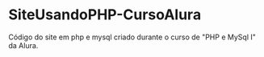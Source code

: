 # SiteUsandoPHP-CursoAlura
Código do site em php e mysql criado durante o curso de "PHP e MySql I" da Alura.
